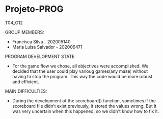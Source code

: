 # Projeto-PROG

T04_G12

GROUP MEMBERS:
- Francisca Silva - 202005140
- Maria Luísa Salvador - 202006471

PROGRAM DEVELOPMENT STATE:
- For the game flow we chose, all objectives were accomplished. We decided that the user could play varioug games(any maze) without having to stop the program. This way the code would be more robust and efficient.

MAIN DIFFICULTIES:
- During the development of the scoreboard() function, sometimes if the scoreboard file didn't exist previously, it stored the values wrong. But it was very uncertain when this happened, so we didn't know how to fix it. 